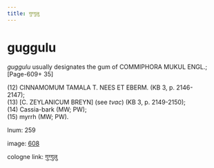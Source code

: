 ```yaml
---
title: गुग्गुलु
---
```


# guggulu

<i>guggulu</i>  usually designates the gum of <bot>COMMIPHORA MUKUL ENGL.</bot>; [Page-609+ 35] <div n="P" />(12) <bot>CINNAMOMUM TAMALA T. NEES ET EBERM.</bot> (KB 3, p. 2146- <div n="lb" />2147); <div n="P" />(13) [<bot>C. ZEYLANICUM BREYN</bot>] (see <i>tvac</i>) (KB 3, p. 2149-2150); <div n="P" />(14) Cassia-bark (MW; PW); <div n="P" />(15) myrrh (MW; PW).

lnum: 259

image: [608](https://www.sanskrit-lexicon.uni-koeln.de/scans/csl-apidev/servepdf.php?dict=snp&page=608)

cologne link: [गुग्गुलु](https://sanskrit-lexicon.uni-koeln.de/scans/csl-apidev/getword.php?dict=snp&key=गुग्गुलु)

